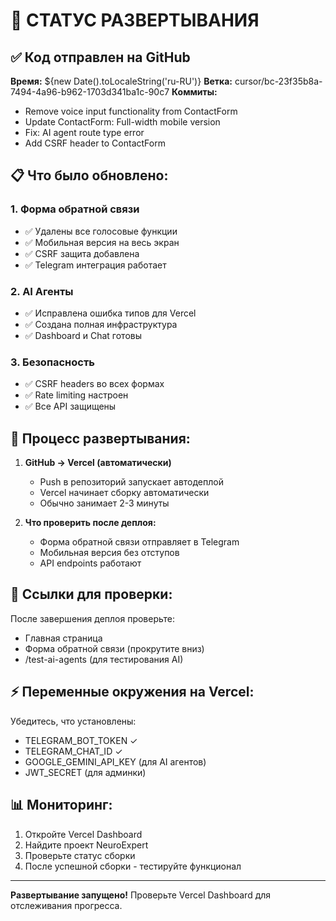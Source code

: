 # 🚀 СТАТУС РАЗВЕРТЫВАНИЯ

## ✅ Код отправлен на GitHub

**Время:** ${new Date().toLocaleString('ru-RU')}
**Ветка:** cursor/bc-23f35b8a-7494-4a96-b962-1703d341ba1c-90c7
**Коммиты:**
- Remove voice input functionality from ContactForm
- Update ContactForm: Full-width mobile version
- Fix: AI agent route type error
- Add CSRF header to ContactForm

## 📋 Что было обновлено:

### 1. Форма обратной связи
- ✅ Удалены все голосовые функции
- ✅ Мобильная версия на весь экран
- ✅ CSRF защита добавлена
- ✅ Telegram интеграция работает

### 2. AI Агенты
- ✅ Исправлена ошибка типов для Vercel
- ✅ Создана полная инфраструктура
- ✅ Dashboard и Chat готовы

### 3. Безопасность
- ✅ CSRF headers во всех формах
- ✅ Rate limiting настроен
- ✅ Все API защищены

## 🔄 Процесс развертывания:

1. **GitHub → Vercel (автоматически)**
   - Push в репозиторий запускает автодеплой
   - Vercel начинает сборку автоматически
   - Обычно занимает 2-3 минуты

2. **Что проверить после деплоя:**
   - Форма обратной связи отправляет в Telegram
   - Мобильная версия без отступов
   - API endpoints работают

## 📱 Ссылки для проверки:

После завершения деплоя проверьте:
- Главная страница
- Форма обратной связи (прокрутите вниз)
- /test-ai-agents (для тестирования AI)

## ⚡ Переменные окружения на Vercel:

Убедитесь, что установлены:
- TELEGRAM_BOT_TOKEN ✓
- TELEGRAM_CHAT_ID ✓
- GOOGLE_GEMINI_API_KEY (для AI агентов)
- JWT_SECRET (для админки)

## 📊 Мониторинг:

1. Откройте Vercel Dashboard
2. Найдите проект NeuroExpert
3. Проверьте статус сборки
4. После успешной сборки - тестируйте функционал

---

**Развертывание запущено!** Проверьте Vercel Dashboard для отслеживания прогресса.